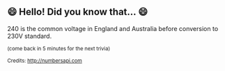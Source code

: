 ## 😄 Hello! Did you know that... 😄
240 is the common voltage in England and Australia before conversion to 230V standard.

<sup>(come back in 5 minutes for the next trivia)</sup>


<sup>Credits: http://numbersapi.com</sup>
